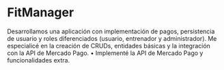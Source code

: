 # FitManager
Desarrollamos una aplicación con implementación de pagos, persistencia de usuario y  roles diferenciados (usuario, entrenador y administrador). Me especialicé en la  creación de CRUDs, entidades básicas y la integración con la API de Mercado Pago.  • Implementé la API de Mercado Pago y funcionalidades extra. 
